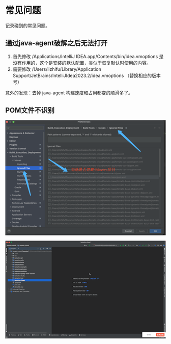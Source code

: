 # 常见问题

记录碰到的常见问题。

## 通过java-agent破解之后无法打开

1. 首先修改 /Applications/IntelliJ IDEA.app/Contents/bin/idea.vmoptions 是没有作用的，这个是安装的默认配置，类似于恢复默认时使用的内容。
2. 需要修改 /Users/lizhifu/Library/Application Support/JetBrains/IntelliJIdea2023.2/idea.vmoptions （替换相应的版本号）

意外的发现：去掉 java-agent 构建速度和占用都变的顺滑多了。

## POM文件不识别

![image-20230904215040382](image/image-20230904215040382.png)

![image-20230904215049796](image/image-20230904215049796.png)
